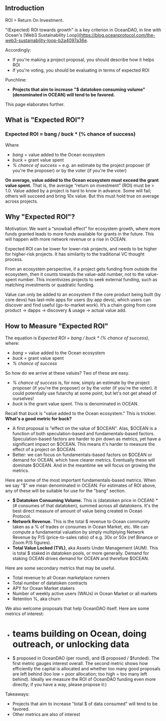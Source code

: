 ## Introduction

ROI = Return On Investment.

"(Expected) ROI towards growth" is a key criterion in OceanDAO, in line with Ocean's [Web3 Sustainability Loop](https://blog.oceanprotocol.com/the-web3-sustainability-loop-b2a4097a36e. 

Accordingly:
- If you're making a project proposal, you should describe how it helps ROI
- If you're voting, you should be evaluating in terms of expected ROI

Punchline: 
- **Projects that aim to increase "$ datatoken consuming volume" (denominated in OCEAN) will tend to be favored.**

This page elaborates further.

## What is "Expected ROI"?

### Expected ROI = bang / buck * (% chance of success)
Where 
* *bang* = value added to the Ocean ecosystem 
* *buck* = grant value spent
* *% chance of success* = e.g. an estimate by the project proposer (if you're the proposer) or by the voter (if you're the voter)

**On average, value added to the Ocean ecosystem must exceed the grant value spent.** That is, the average “return on investment” (ROI) must be > 1.0. Value added by a project is hard to know in advance. Some will fail; others will succeed and bring 10x value. But this must hold true on average across projects.

## Why "Expected ROI"?

Motivation: We want a “snowball effect” for ecosystem growth, where more funds granted leads to more funds available for grants in the future. This will happen with more network revenue or a rise in OCEAN.

Expected ROI can be lower for lower-risk projects, and needs to be higher for higher-risk projects. It has similarity to the traditional VC thought process.

From an ecosystem perspective, if a project gets funding from outside the ecosystem, then it counts towards the value-add number, not to the value-spent number. This incentivizes projects to seek external funding, such as matching investments or quadratic funding.

Value can only be added to an ecosystem if the core product being built (by core devs) has last-mile apps for users (by app devs), which users can discover and find useful (go-to-market work). It’s a chain going from core product → dapps → discovery & usage → actual value add.

## How to Measure "Expected ROI"

The equation is *Expected ROI = bang / buck * (% chance of success)*, where:
* *bang* = value added to the Ocean ecosystem 
* *buck* = grant value spent
* *% chance of success* 

So how do we arrive at these values? Two of these are easy.
 * *% chance of success* is, for now, simply an estimate by the project proposer (if you're the proposer) or by the voter (if you're the voter). It could potentially use futarchy at some point, but let's not get ahead of ourselves!
 * *buck* is the grant value spent. This is denominated in OCEAN.

Recall that *buck* is "value added to the Ocean ecosystem." This is trickier. **What's a good metric for buck?**
* A first proposal is "effect on the value of $OCEAN". Alas, $OCEAN is a function of both speculation-based and fundamentals-based factors.  Speculation-based factors are harder to pin down as metrics, yet have a significant impact on $OCEAN. This means it's harder to measure the effect of a project on $OCEAN.
* Better: we can focus on fundamentals-based factors on $OCEAN or demand for OCEAN, which have clearer metrics. Eventually these will dominate $OCEAN. And in the meantime we will focus on growing the  metrics.

Here are some of the most important fundamentals-based metrics. When we say "$" we mean denominated in OCEAN. For estimates of ROI above, any of these will be suitable for use for the "bang" section.
* **$ Datatoken Consuming Volume.** This is (datatoken price in OCEAN) * (# consumes of that datatoken), summed across all datatokens. It's the best direct measure of amount of value being created in Ocean Protocol. 
* **Network Revenue.** This is the total $ revenue to Ocean community taken as a % of trades or consumes in Ocean Market, etc. We can compute a fundamental valuation by simply multiplying Network Revenue by P/S (price-to-sales ratio) of e.g. 30x or 50x (ref Binance or Zoom P/S figures).   
* **Total Value Locked (TVL)**, aka Assets Under Management (AUM). This is total $ staked in datatoken pools, or more generally. Demand for staking OCEAN drives demand for OCEAN and therefore $OCEAN. 

Here are some secondary metrics that may be useful. 
* Total revenue to all Ocean marketplace runners
* Total number of datatoken contracts
* APY for Ocean Market stakers 
* Number of weekly active users (WAUs) in Ocean Market or all markets
* Retention %, aka churn

We also welcome proposals that help OceanDAO itself. Here are some metrics of interest:
* # teams building on Ocean, doing outreach, or unlocking data
* $ proposed in OceanDAO (per round), and ($ proposed / $funded). The first metric gauges interest overall. The second metric shows how efficiently the capital is allocated and whether too many good proposals are left behind (too low = poor allocation; too high = too many left behind). Ideally we measure the ROI of OceanDAO funding even more directly; if you have a way, please propose it:)

Takeaways:
* Projects that aim to increase "total $ of data consumed" will tend to be favored.
* Other metrics are also of interest

